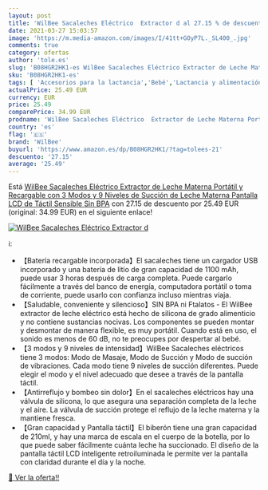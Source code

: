 ```yaml
---
layout: post
title: 'WilBee Sacaleches Eléctrico  Extractor d al 27.15 % de descuento'
date: 2021-03-27 15:03:57
image: 'https://m.media-amazon.com/images/I/41tt+GOyP7L._SL400_.jpg'
comments: true
category: ofertas
author: 'tole.es'
slug: 'B08HGR2HK1-es WilBee Sacaleches Eléctrico Extractor de Leche Materna...'
sku: 'B08HGR2HK1-es'
tags: [ 'Accesorios para la lactancia','Bebé','Lactancia y alimentación','Sacaleches','sacaleches','wilbee', ]
actualPrice: 25.49 EUR
currency: EUR
price: 25.49
comparePrice: 34.99 EUR
prodname: 'WilBee Sacaleches Eléctrico  Extractor de Leche Materna Portátil y Recargable con 3 Modos y 9 Niveles de Succión de Leche Materna  Pantalla LCD de Táctil Sensible  Sin BPA'
country: 'es'
flag: '🇪🇸'
brand: 'WilBee'
buyurl: 'https://www.amazon.es/dp/B08HGR2HK1/?tag=tolees-21'
descuento: '27.15'
average: '25.49'
---
```


Está [WilBee Sacaleches Eléctrico  Extractor de Leche Materna Portátil y Recargable con 3 Modos y 9 Niveles de Succión de Leche Materna  Pantalla LCD de Táctil Sensible  Sin BPA](https://www.amazon.es/dp/B08HGR2HK1/?tag=tolees-21) con 27.15 de descuento por 25.49 EUR (original: 34.99 EUR) en el siguiente enlace!

[![WilBee Sacaleches Eléctrico  Extractor d](https://m.media-amazon.com/images/I/41tt+GOyP7L._SL400_.jpg)](https://www.amazon.es/dp/B08HGR2HK1/?tag=tolees-21)

ℹ️:

- 【Batería recargable incorporada】El sacaleches tiene un cargador USB incorporado y una batería de litio de gran capacidad de 1100 mAh, puede usar 3 horas después de carga completa. Puede cargarlo fácilmente a través del banco de energía, computadora portátil o toma de corriente, puede usarlo con confianza incluso mientras viaja.
- 【Saludable, conveniente y silencioso】SIN BPA ni Ftalatos - El WilBee extractor de leche eléctrico está hecho de silicona de grado alimenticio y no contiene sustancias nocivas. Los componentes se pueden montar y desmontar de manera flexible, es muy portátil. Cuando está en uso, el sonido es menos de 60 dB, no te preocupes por despertar al bebé.
- 【3 modos y 9 niveles de intensidad】WilBee Sacaleches eléctricos tiene 3 modos: Modo de Masaje, Modo de Succión y Modo de succión de vibraciones. Cada modo tiene 9 niveles de succión diferentes. Puede elegir el modo y el nivel adecuado que desee a través de la pantalla táctil.
- 【Antirreflujo y bombeo sin dolor】En el sacaleches eléctricos hay una válvula de silicona, lo que asegura una separación completa de la leche y el aire. La válvula de succión protege el reflujo de la leche materna y la mantiene fresca.
- 【Gran capacidad y Pantalla táctil】El biberón tiene una gran capacidad de 210ml, y hay una marca de escala en el cuerpo de la botella, por lo que puede saber fácilmente cuánta leche ha succionado. El diseño de la pantalla táctil LCD inteligente retroiluminada le permite ver la pantalla con claridad durante el día y la noche.

[🛒 Ver la oferta!!](https://www.amazon.es/dp/B08HGR2HK1/?tag=tolees-21)
